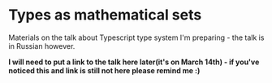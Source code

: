 # Types as mathematical sets

Materials on the talk about Typescript type system I'm preparing - the talk is in Russian however.

**I will need to put a link to the talk here later(it's on March 14th) - if you've noticed this and link is still not here please remind me :)**
